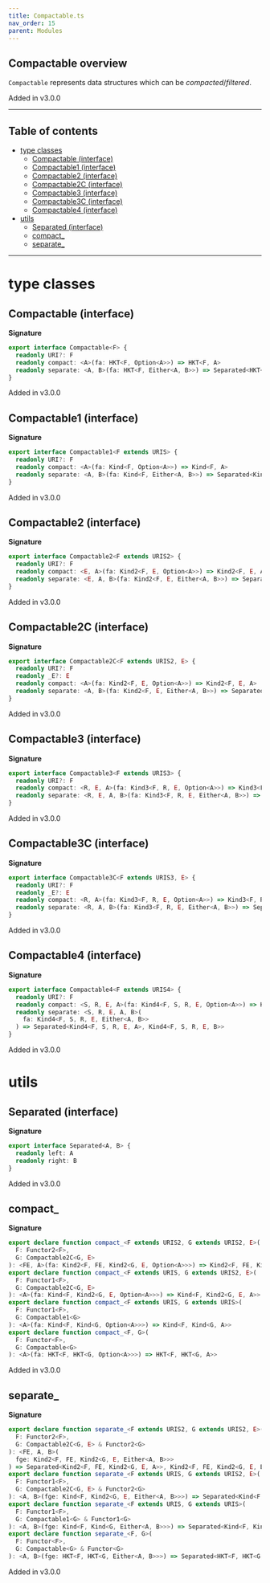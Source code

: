 ```yaml
---
title: Compactable.ts
nav_order: 15
parent: Modules
---
```


## Compactable overview

`Compactable` represents data structures which can be _compacted_/_filtered_.

Added in v3.0.0

---

<h2 class="text-delta">Table of contents</h2>

- [type classes](#type-classes)
  - [Compactable (interface)](#compactable-interface)
  - [Compactable1 (interface)](#compactable1-interface)
  - [Compactable2 (interface)](#compactable2-interface)
  - [Compactable2C (interface)](#compactable2c-interface)
  - [Compactable3 (interface)](#compactable3-interface)
  - [Compactable3C (interface)](#compactable3c-interface)
  - [Compactable4 (interface)](#compactable4-interface)
- [utils](#utils)
  - [Separated (interface)](#separated-interface)
  - [compact\_](#compact_)
  - [separate\_](#separate_)

---

# type classes

## Compactable (interface)

**Signature**

```ts
export interface Compactable<F> {
  readonly URI?: F
  readonly compact: <A>(fa: HKT<F, Option<A>>) => HKT<F, A>
  readonly separate: <A, B>(fa: HKT<F, Either<A, B>>) => Separated<HKT<F, A>, HKT<F, B>>
}
```

Added in v3.0.0

## Compactable1 (interface)

**Signature**

```ts
export interface Compactable1<F extends URIS> {
  readonly URI?: F
  readonly compact: <A>(fa: Kind<F, Option<A>>) => Kind<F, A>
  readonly separate: <A, B>(fa: Kind<F, Either<A, B>>) => Separated<Kind<F, A>, Kind<F, B>>
}
```

Added in v3.0.0

## Compactable2 (interface)

**Signature**

```ts
export interface Compactable2<F extends URIS2> {
  readonly URI?: F
  readonly compact: <E, A>(fa: Kind2<F, E, Option<A>>) => Kind2<F, E, A>
  readonly separate: <E, A, B>(fa: Kind2<F, E, Either<A, B>>) => Separated<Kind2<F, E, A>, Kind2<F, E, B>>
}
```

Added in v3.0.0

## Compactable2C (interface)

**Signature**

```ts
export interface Compactable2C<F extends URIS2, E> {
  readonly URI?: F
  readonly _E?: E
  readonly compact: <A>(fa: Kind2<F, E, Option<A>>) => Kind2<F, E, A>
  readonly separate: <A, B>(fa: Kind2<F, E, Either<A, B>>) => Separated<Kind2<F, E, A>, Kind2<F, E, B>>
}
```

Added in v3.0.0

## Compactable3 (interface)

**Signature**

```ts
export interface Compactable3<F extends URIS3> {
  readonly URI?: F
  readonly compact: <R, E, A>(fa: Kind3<F, R, E, Option<A>>) => Kind3<F, R, E, A>
  readonly separate: <R, E, A, B>(fa: Kind3<F, R, E, Either<A, B>>) => Separated<Kind3<F, R, E, A>, Kind3<F, R, E, B>>
}
```

Added in v3.0.0

## Compactable3C (interface)

**Signature**

```ts
export interface Compactable3C<F extends URIS3, E> {
  readonly URI?: F
  readonly _E?: E
  readonly compact: <R, A>(fa: Kind3<F, R, E, Option<A>>) => Kind3<F, R, E, A>
  readonly separate: <R, A, B>(fa: Kind3<F, R, E, Either<A, B>>) => Separated<Kind3<F, R, E, A>, Kind3<F, R, E, B>>
}
```

Added in v3.0.0

## Compactable4 (interface)

**Signature**

```ts
export interface Compactable4<F extends URIS4> {
  readonly URI?: F
  readonly compact: <S, R, E, A>(fa: Kind4<F, S, R, E, Option<A>>) => Kind4<F, S, R, E, A>
  readonly separate: <S, R, E, A, B>(
    fa: Kind4<F, S, R, E, Either<A, B>>
  ) => Separated<Kind4<F, S, R, E, A>, Kind4<F, S, R, E, B>>
}
```

Added in v3.0.0

# utils

## Separated (interface)

**Signature**

```ts
export interface Separated<A, B> {
  readonly left: A
  readonly right: B
}
```

Added in v3.0.0

## compact\_

**Signature**

```ts
export declare function compact_<F extends URIS2, G extends URIS2, E>(
  F: Functor2<F>,
  G: Compactable2C<G, E>
): <FE, A>(fa: Kind2<F, FE, Kind2<G, E, Option<A>>>) => Kind2<F, FE, Kind2<G, E, A>>
export declare function compact_<F extends URIS, G extends URIS2, E>(
  F: Functor1<F>,
  G: Compactable2C<G, E>
): <A>(fa: Kind<F, Kind2<G, E, Option<A>>>) => Kind<F, Kind2<G, E, A>>
export declare function compact_<F extends URIS, G extends URIS>(
  F: Functor1<F>,
  G: Compactable1<G>
): <A>(fa: Kind<F, Kind<G, Option<A>>>) => Kind<F, Kind<G, A>>
export declare function compact_<F, G>(
  F: Functor<F>,
  G: Compactable<G>
): <A>(fa: HKT<F, HKT<G, Option<A>>>) => HKT<F, HKT<G, A>>
```

Added in v3.0.0

## separate\_

**Signature**

```ts
export declare function separate_<F extends URIS2, G extends URIS2, E>(
  F: Functor2<F>,
  G: Compactable2C<G, E> & Functor2<G>
): <FE, A, B>(
  fge: Kind2<F, FE, Kind2<G, E, Either<A, B>>>
) => Separated<Kind2<F, FE, Kind2<G, E, A>>, Kind2<F, FE, Kind2<G, E, B>>>
export declare function separate_<F extends URIS, G extends URIS2, E>(
  F: Functor1<F>,
  G: Compactable2C<G, E> & Functor2<G>
): <A, B>(fge: Kind<F, Kind2<G, E, Either<A, B>>>) => Separated<Kind<F, Kind2<G, E, A>>, Kind<F, Kind2<G, E, B>>>
export declare function separate_<F extends URIS, G extends URIS>(
  F: Functor1<F>,
  G: Compactable1<G> & Functor1<G>
): <A, B>(fge: Kind<F, Kind<G, Either<A, B>>>) => Separated<Kind<F, Kind<G, A>>, Kind<F, Kind<G, B>>>
export declare function separate_<F, G>(
  F: Functor<F>,
  G: Compactable<G> & Functor<G>
): <A, B>(fge: HKT<F, HKT<G, Either<A, B>>>) => Separated<HKT<F, HKT<G, A>>, HKT<F, HKT<G, B>>>
```

Added in v3.0.0
